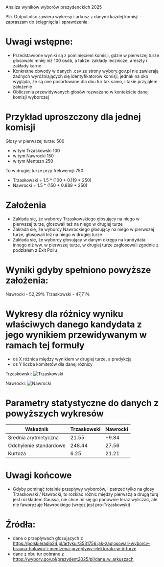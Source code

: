 Analiza wyników wyborów prezydenckich 2025

Plik Output.xlsx zawiera wykresy i arkusz z danymi każdej komisji - zapraszam do ściągnięcia i sprawdzenia.

# Uwagi wstępne:
- Przedstawione wyniki są z pominięciem komisji, gdzie w pierwszej turze głosowało mniej niż 100 osób, a także: zakłady lecznicze, areszty i zakłady karne
- Konkretne obwody w danych .csv ze strony wybory.gov.pl nie zawierają żadnych wyróżniających się identyfikatorów komisji, jednak na oko wygląda, że są one posortowane dla obu tur tak samo, i takie przyjąłem założenie
- Obliczenia przewidywanych głosów rozważano w kontekście danej komisji wyborczej
  
# Przykład uproszczony dla jednej komisji
Głosy w pierwszej turze: 500
- w tym Trzaskowski 100
- w tym Nawrocki 150
- w tym Mentezn 250

To w drugiej turze przy frekwencji 750: 
- Trzaskowski = 1.5 * (100 + 0.119 * 250)
- Nawrocki = 1.5 * (150 + 0.889 * 250)


# Założenia
- Zakłada się, że wyborcy Trzaskowskiego głosujący na niego w pierwszej turze, głosowali też na niego w drugiej turze
- Zakłada się, że wyborcy Nawrockiego głosujący na niego w pierwszej turze, głosowali też na niego w drugiej turze
- Zakłada się, że wyborcy głosujący w danym okręgu na kandydata innego niż ww. w pierwszej turze, w drugiej turze zagłosowali zgodnie z podziałem z Exit Pollu

# Wyniki gdyby spełniono powyższe założenia:
Nawrocki - 52,29%
Trzaskowski - 47,71%

# Wykresy dla różnicy wyniku właściwych danego kandydata z jego wynikiem przewidywanym w ramach tej formuły
- oś X różnica między wynikiem w drugiej turze, a predykcją
- oś Y liczba komitetów dla danej różnicy

Trzaskowski: 
![Trzaskowski](https://github.com/user-attachments/assets/887ee23a-f1a3-4e70-934e-70fffd9da6ee)

Nawrocki:
![Nawrocki](https://github.com/user-attachments/assets/e71cbc2a-b704-4b3c-9f98-d48814bd3926)

# Parametry statystyczne do danych z powyższych wykresów
| Wskaźnik  | Trzaskowski | Nawrocki |
| ------------- | ------------- | ------------- |
| Średnia arytmetyczna | 21.55  | -9.84 |
| Odchylenie standardowe  | 248.44  | 27.56  |
| Kurtoza  | 6.25  | 21.21  |

# Uwagi końcowe
- Gdyby pominąć totalnie przepływy wyborców, i patrzeć tylko na głosy Trzaskowski / Nawrocki, to rozkład różnic między pierwszą a drugą turą jest rozkładem Gaussa, nie chce mi się go ponownie teraz wyliczać, ale nie faworyzuje Nawrockiego (wręcz jest pro-Trzaskowski)

# Źródła:
- dane o przepływach głosujących z https://polskieradio24.pl/artykul/3531756,jak-zaglosowali-wyborcy-brauna-holowni-i-mentzena-przeplywy-elektoratu-w-ii-turze
- dane z obu tur pobrane z https://wybory.gov.pl/prezydent2025/pl/dane_w_arkuszach
